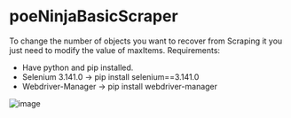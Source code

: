 # poeNinjaBasicScraper
To change the number of objects you want to recover from Scraping it you just need to modify the value of maxItems.
Requirements: 
- Have python and pip installed.
- Selenium 3.141.0 -> pip install selenium==3.141.0
- Webdriver-Manager -> pip install webdriver-manager



![image](https://user-images.githubusercontent.com/60622939/226374125-59854cfb-e713-4788-ba5a-bd94698e431e.png)
